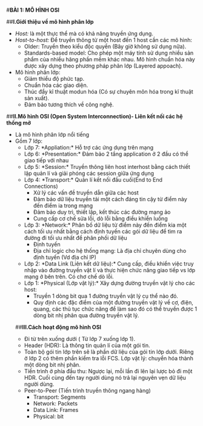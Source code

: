 #**BÀI 1: MÔ HÌNH OSI**

##**I.Giới thiệu về mô hình phân lớp**
- *Host:* là một thực thể mà có khả năng truyền ứng dụng.
- *Host-to-host:* Để truyền thông từ một host đến 1 host cần các mô hình:
  <ul>
  <li>Older: Truyền theo kiểu độc quyền (Bây giờ không sử dụng nữa).
  <li>Standards-based model: Cho phép một máy tính sử dụng nhiều sản phẩm của nhiều hãng phần mềm khác nhau. Mô hình chuẩn hóa này được xây dựng theo phương pháp phân lớp (Layered appoach).
  </ul>
- Mô hình phân lớp:
  <ul>
  <li>Giảm thiểu độ phức tạp.
  <li>Chuẩn hóa các giao diện.
  <li>Thúc đẩy kĩ thuật modun hóa (Có sự chuyên môn hóa trong kĩ thuật sản xuất).
  <li>Đảm bảo tương thích về công nghệ.
  </ul>
##**II.Mô hình OSI (Open System Interconnection)- Liên kết nối các hệ thống mở**
- Là mô hình phân lớp nổi tiếng
- Gồm 7 lớp:
  <ul>
  <li>Lớp 7: *Appliation:* Hỗ trợ các ứng dụng trên mạng
  <li>Lớp 6: *Presentation:* Đảm bảo 2 tầng application ở 2 đầu có thể giao tiếp với nhau
  <li>Lớp 5: *Session:* Truyền thông liên host interhost bằng cách thiết lập quản lí và giải phóng các session giữa ứng dụng
  <li>Lớp 4: *Transport:* Quản lí kết nối đầu cuối(End to End Connections)
     <ul>
     <li>Xử lý các vấn đề truyền dẫn giữa các host
     <li>Đảm bảo dữ liệu truyền tải một cách đáng tin cậy từ điểm này đến điểm ia trong mạng
     <li>Đảm bảo duy trì, thiết lập, kết thúc các đường mạng ảo
     <li>Cung cấp cơ chế sửa lỗi, dò lỗi bằng điều khiển luồng
     </ul>
  <li>Lớp 3: *Network:* Phân bố dữ liệu từ điểm này đến điểm kia một cách tối ưu nhất bằng cách định tuyến các gói dữ liệu để tìm ra đường đi tối ưu nhất để phân phối dữ liệu
     <ul>
     <li>Định tuyến
     <li>Địa chỉ logic cho hệ thống mạng: Là địa chỉ chuyên dùng cho định tuyến (Vd địa chỉ IP)
     </ul>
  <li>Lớp 2: *Data Link (Liên kết dữ liệu):* Cung cấp, điều khiển việc truy nhập vào đường truyền vật lí và thực hiện chức năng giao tiếp vs lớp mạng ở bên trên. Có chơ chế dò lỗi.
  <li>Lớp 1: *Physical (Lớp vật lý):* Xây dựng đường truyền vật lý cho các host:
      <ul>
      <li>Truyền 1 dòng bit qua 1 đường truyền vật lý cụ thể nào đó.
      <li>Quy định các đặc điểm của một đường truyền vật lý về cơ, điện, quang, các thủ tục chức năng để làm sao đó có thể truyền được 1 dòng bit nhị phân qua đường truyền vật lý.
      </ul>
##**III.Cách hoạt động mô hình OSI**
- Đi từ trên xuống dưới ( Từ lớp 7 xuống lớp 1).
- Header (HDR): Là thông tin quản lí của một gói tin.
- Toàn bộ gói tin lớp trên sẽ là phần dữ liệu của gói tin lớp dưới. Riêng ở lớp 2 có thêm phần kiểm tra lỗi FCS. Lớp vật lý: chuyển hóa thành một dòng bit nhị phân.
- Tiến trình ở phía đầu thu: Ngược lại, mỗi lần đi lên lại lược bỏ đi một HDR. Cuối cùng đến tay người dùng nó trả lại nguyên vẹn dữ liệu người dùng.
- Peer-to-Peer (Tiến trình truyền thông ngang hàng)
  <ul>
  <li>Transport: Segments
  <li>Network: Packets
  <li>Data Link: Frames
  <li>Physical: bit
  </ul>
